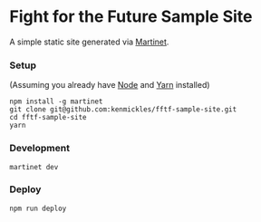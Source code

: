 # Fight for the Future Sample Site

A simple static site generated via [Martinet](https://github.com/iceroad/martinet).

### Setup

(Assuming you already have [Node](https://nodejs.org/en/) and [Yarn](https://yarnpkg.com/lang/en/) installed)

```
npm install -g martinet
git clone git@github.com:kenmickles/fftf-sample-site.git
cd fftf-sample-site
yarn
```

### Development

```
martinet dev
```

### Deploy

```
npm run deploy
```
